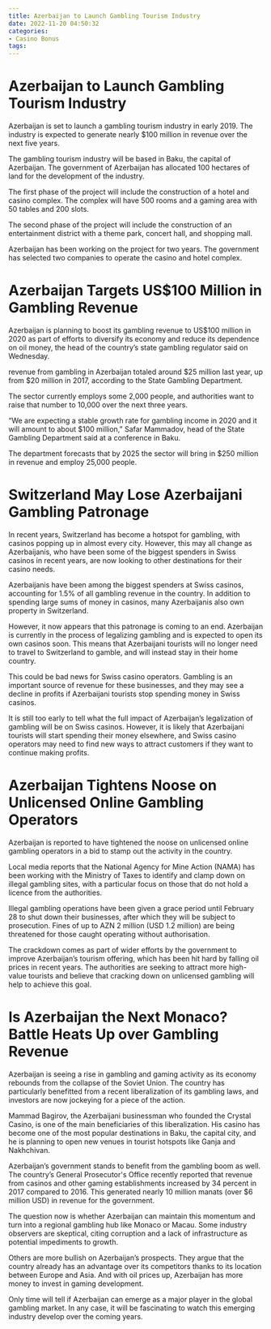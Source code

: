 ```yaml
---
title: Azerbaijan to Launch Gambling Tourism Industry
date: 2022-11-20 04:50:32
categories:
- Casino Bonus
tags:
---
```



#  Azerbaijan to Launch Gambling Tourism Industry


Azerbaijan is set to launch a gambling tourism industry in early 2019. The industry is expected to generate nearly $100 million in revenue over the next five years.

The gambling tourism industry will be based in Baku, the capital of Azerbaijan. The government of Azerbaijan has allocated 100 hectares of land for the development of the industry.

The first phase of the project will include the construction of a hotel and casino complex. The complex will have 500 rooms and a gaming area with 50 tables and 200 slots.

The second phase of the project will include the construction of an entertainment district with a theme park, concert hall, and shopping mall.

Azerbaijan has been working on the project for two years. The government has selected two companies to operate the casino and hotel complex.

#  Azerbaijan Targets US$100 Million in Gambling Revenue

Azerbaijan is planning to boost its gambling revenue to US$100 million in 2020 as part of efforts to diversify its economy and reduce its dependence on oil money, the head of the country’s state gambling regulator said on Wednesday.

revenue from gambling in Azerbaijan totaled around $25 million last year, up from $20 million in 2017, according to the State Gambling Department.

The sector currently employs some 2,000 people, and authorities want to raise that number to 10,000 over the next three years.

“We are expecting a stable growth rate for gambling income in 2020 and it will amount to about $100 million,” Safar Mammadov, head of the State Gambling Department said at a conference in Baku.

The department forecasts that by 2025 the sector will bring in $250 million in revenue and employ 25,000 people.

#  Switzerland May Lose Azerbaijani Gambling Patronage

In recent years, Switzerland has become a hotspot for gambling, with casinos popping up in almost every city. However, this may all change as Azerbaijanis, who have been some of the biggest spenders in Swiss casinos in recent years, are now looking to other destinations for their casino needs.

Azerbaijanis have been among the biggest spenders at Swiss casinos, accounting for 1.5% of all gambling revenue in the country. In addition to spending large sums of money in casinos, many Azerbaijanis also own property in Switzerland.

However, it now appears that this patronage is coming to an end. Azerbaijan is currently in the process of legalizing gambling and is expected to open its own casinos soon. This means that Azerbaijani tourists will no longer need to travel to Switzerland to gamble, and will instead stay in their home country.

This could be bad news for Swiss casino operators. Gambling is an important source of revenue for these businesses, and they may see a decline in profits if Azerbaijani tourists stop spending money in Swiss casinos.

It is still too early to tell what the full impact of Azerbaijan’s legalization of gambling will be on Swiss casinos. However, it is likely that Azerbaijani tourists will start spending their money elsewhere, and Swiss casino operators may need to find new ways to attract customers if they want to continue making profits.

#  Azerbaijan Tightens Noose on Unlicensed Online Gambling Operators

Azerbaijan is reported to have tightened the noose on unlicensed online gambling operators in a bid to stamp out the activity in the country.

Local media reports that the National Agency for Mine Action (NAMA) has been working with the Ministry of Taxes to identify and clamp down on illegal gambling sites, with a particular focus on those that do not hold a licence from the authorities.

Illegal gambling operations have been given a grace period until February 28 to shut down their businesses, after which they will be subject to prosecution. Fines of up to AZN 2 million (USD 1.2 million) are being threatened for those caught operating without authorisation.

The crackdown comes as part of wider efforts by the government to improve Azerbaijan’s tourism offering, which has been hit hard by falling oil prices in recent years. The authorities are seeking to attract more high-value tourists and believe that cracking down on unlicensed gambling will help to achieve this goal.

#  Is Azerbaijan the Next Monaco? Battle Heats Up over Gambling Revenue

Azerbaijan is seeing a rise in gambling and gaming activity as its economy rebounds from the collapse of the Soviet Union. The country has particularly benefitted from a recent liberalization of its gambling laws, and investors are now jockeying for a piece of the action.

Mammad Bagirov, the Azerbaijani businessman who founded the Crystal Casino, is one of the main beneficiaries of this liberalization. His casino has become one of the most popular destinations in Baku, the capital city, and he is planning to open new venues in tourist hotspots like Ganja and Nakhchivan.

 Azerbaijan’s government stands to benefit from the gambling boom as well. The country’s General Prosecutor's Office recently reported that revenue from casinos and other gaming establishments increased by 34 percent in 2017 compared to 2016. This generated nearly 10 million manats (over $6 million USD) in revenue for the government.

The question now is whether Azerbaijan can maintain this momentum and turn into a regional gambling hub like Monaco or Macau. Some industry observers are skeptical, citing corruption and a lack of infrastructure as potential impediments to growth.

Others are more bullish on Azerbaijan’s prospects. They argue that the country already has an advantage over its competitors thanks to its location between Europe and Asia. And with oil prices up, Azerbaijan has more money to invest in gaming development.

Only time will tell if Azerbaijan can emerge as a major player in the global gambling market. In any case, it will be fascinating to watch this emerging industry develop over the coming years.